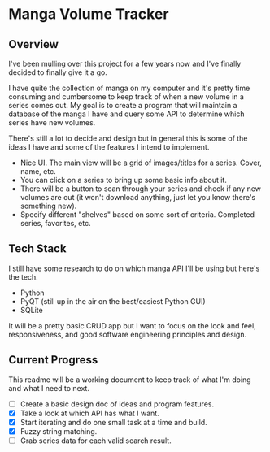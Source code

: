# Manga Volume Tracker

## Overview

I've been mulling over this project for a few years now and I've finally decided to finally give it a go.

I have quite the collection of manga on my computer and it's pretty time consuming and cumbersome to keep track of when a new volume in a series comes out. My goal is to create a program that will maintain a database of the manga I have and query some API to determine which series have new volumes.

There's still a lot to decide and design but in general this is some of the ideas I have and some of the features I intend to implement.

- Nice UI. The main view will be a grid of images/titles for a series. Cover, name, etc.
- You can click on a series to bring up some basic info about it.
- There will be a button to scan through your series and check if any new volumes are out (it won't download anything, just let you know there's something new).
- Specify different "shelves" based on some sort of criteria. Completed series, favorites, etc.

## Tech Stack

I still have some research to do on which manga API I'll be using but here's the tech.

- Python
- PyQT (still up in the air on the best/easiest Python GUI)
- SQLite

It will be a pretty basic CRUD app but I want to focus on the look and feel, responsiveness, and good software engineering principles and design.

## Current Progress

This readme will be a working document to keep track of what I'm doing and what I need to next.

- [ ] Create a basic design doc of ideas and program features.
- [x] Take a look at which API has what I want.
- [x] Start iterating and do one small task at a time and build.
- [x] Fuzzy string matching.
- [ ] Grab series data for each valid search result.